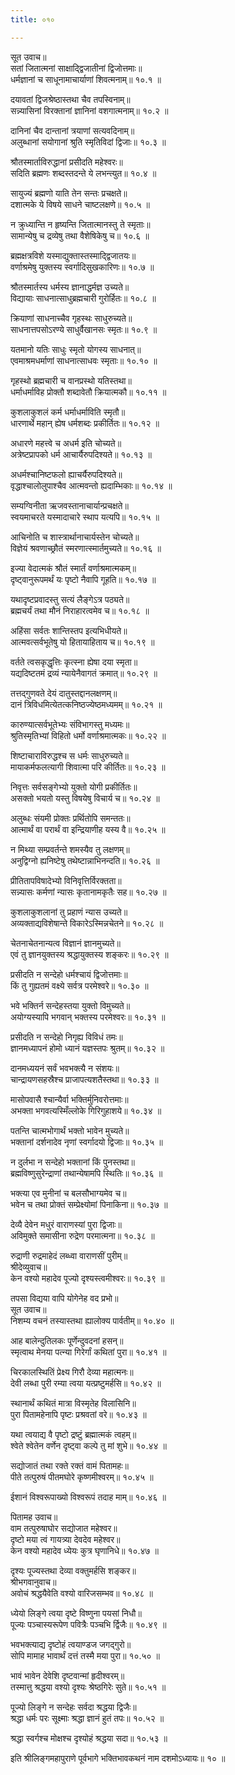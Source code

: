 ```yaml
---
title: ०१०

---
```

सूत उवाच॥  
सतां जितात्मनां साक्षाद्द्विजातीनां द्विजोत्तमाः॥  
धर्मज्ञानां च साधूनामाचार्याणां शिवत्मनाम्॥ १०.१ ॥  
  
दयावतां द्विजश्रेष्ठास्तथा चैव तपस्विनाम्॥  
सन्न्यासिनां विरक्तानां ज्ञानिनां वशगात्मनाम्॥ १०.२ ॥  
  
दानिनां चैव दान्तानां त्रयाणां सत्यवदिनाम्॥  
अलुब्धानां सयोगानां श्रुति स्मृतिविदां द्विजाः॥ १०.३ ॥  
  
श्रौतस्मार्ताविरुद्धानां प्रसीदति महेश्वरः॥  
सदिति ब्रह्मणः शब्दस्तदन्ते ये लभन्त्युत॥ १०.४ ॥  
  
सायुज्यं ब्रह्मणो याति तेन सन्तः प्रचक्षते॥  
दशात्मके ये विषये साधने चाष्टलक्षणे॥ १०.५ ॥  
  
न क्रुध्यान्ति न हृष्यन्ति जितात्मानस्तु ते स्मृताः॥  
सामान्येषु च द्रव्येषु तथा वैशेषिकेषु च॥ १०.६ ॥  
  
ब्रह्मक्षत्रविशे यस्माद्युक्तास्तस्माद्द्विजातयः॥  
वर्णाश्रमेषु युक्तस्य स्वर्गादिसुखकारिणः॥ १०.७ ॥  
  
श्रौतस्मार्तस्य धर्मस्य ज्ञानाद्धर्मज्ञ उच्यते॥  
विद्यायाः साधनात्साधुब्रह्मचारी गुरोर्हितः॥ १०.८ ॥  
  
क्रियाणां साधनाच्चैव गृहस्थः साधुरुच्यते॥  
साधनात्तपसोऽरण्ये साधुर्वैखानसः स्मृतः॥ १०.९ ॥  
  
यतमानो यतिः साधुः स्मृतो योगस्य साधनात्॥  
एवमाश्रमधर्माणां साधनात्साधवः स्मृताः॥ १०.१० ॥  
  
गृहस्थो ब्रह्मचारी च वानप्रस्थो यतिस्तथा॥  
धर्माधर्माविह प्रोक्तौ शब्दावेतौ क्रियात्मकौ॥ १०.११ ॥  
  
कुशलाकुशलं कर्म धर्माधर्माविति स्मृतौ॥  
धारणार्थे महान् ह्येष धर्मशब्दः प्रकीर्तितः॥ १०.१२ ॥  
  
अधारणे महत्त्वे च अधर्म इति चोच्यते॥  
अत्रेष्टप्रापको धर्म आचार्यैरुपदिश्यते॥ १०.१३ ॥  
  
अधर्मश्चानिष्टफलो ह्याचर्यैरुपदिश्यते॥  
वृद्धाश्चालोलुपाश्चैव आत्मवन्तो ह्यदाम्भिकाः॥ १०.१४ ॥  
  
सम्यग्विनीता ऋजवस्तानाचार्यान्प्रचक्षते॥  
स्वयमाचरते यस्मादाचारे स्थाप यत्यपि॥ १०.१५ ॥  
  
आचिनोति च शास्त्रार्थानाचार्यस्तेन चोच्यते॥  
विज्ञेयं श्रवणाच्छ्रौतं स्मरणात्स्मार्तमुच्यते॥ १०.१६ ॥  
  
इज्या वेदात्मकं श्रौतं स्मार्तं वर्णाश्रमात्मकम्॥  
दृष्ट्वानुरूपमर्थं यः पृष्टो नैवापि गूहति॥ १०.१७ ॥  
  
यथादृष्टप्रवादस्तु सत्यं लैङ्गेऽत्र पठ्यते॥  
ब्रह्मचर्यं तथा मौनं निराहारत्वमेव च॥ १०.१८ ॥  
  
अहिंसा सर्वतः शान्तिस्तप इत्यभिधीयते॥  
आत्मवत्सर्वभूतेषु यो हितायाहिताय च॥ १०.१९ ॥  
  
वर्तते त्वसकृद्धृत्तिः कृत्स्ना ह्येषा दया स्मृता॥  
यद्यदिष्टतमं द्रव्यं न्यायेनैवागतं क्रमात्॥ १०.२९ ॥  
  
तत्तद्गुणवते देयं दातुस्तद्दानलक्षणम्॥  
दानं त्रिविधमित्येतत्कनिष्ठज्येष्ठमध्यमम्॥ १०.२१ ॥  
  
कारुण्यात्सर्वभूतेभ्यः संविभागस्तु मध्यमः॥  
श्रुतिस्मृतिभ्यां विहितो धर्मो वर्णाश्रमात्मकः॥ १०.२२ ॥  
  
शिष्टाचाराविरुद्धश्च स धर्मः साधुरुच्यते॥  
मायाकर्मफलत्यागी शिवात्मा परि कीर्तितः॥ १०.२३ ॥  
  
निवृत्तः सर्वसङ्गेभ्यो युक्तो योगी प्रकीर्तितः॥  
असक्तो भयतो यस्तु विषयेषु विचार्य च॥ १०.२४ ॥  
  
अलुब्धः संयमी प्रोक्तः प्रर्थितोपि समन्ततः॥  
आत्मार्थं वा परार्थं वा इन्द्रियाणीह यस्य वै॥ १०.२५ ॥  
  
न मिथ्या सम्प्रवर्तन्ते शमस्यैव तु लक्षणम्॥  
अनुद्विग्नो ह्यनिष्टेषु तथेष्टान्नाभिनन्दति॥ १०.२६ ॥  
  
प्रीतितापविषादेभ्यो विनिवृत्तिर्विरक्तता॥  
सन्न्यासः कर्मणां न्यासः कृतानामकृतैः सह॥ १०.२७ ॥  
  
कुशलाकुशलानां तु प्रहाणं न्यास उच्यते॥  
अव्यक्ताद्यविशेषान्ते विकारेऽस्मिन्नचेतने॥ १०.२८ ॥  
  
चेतनाचेतनान्यत्व विज्ञानं ज्ञानमुच्यते॥  
एवं तु ज्ञानयुक्तस्य श्रद्धायुक्तस्य शङ्करः॥ १०.२९ ॥  
  
प्रसीदति न सन्देहो धर्मश्चायं द्विजोत्तमाः॥  
किं तु गुह्यतमं वक्ष्ये सर्वत्र परमेश्वरे॥ १०.३० ॥  
  
भवे भक्तिर्न सन्देहस्तया युक्तो विमुच्यते॥  
अयोग्यस्यापि भगवान् भक्तस्य परमेश्वरः॥ १०.३१ ॥  
  
प्रसीदति न सन्देहो निगृह्य विविधं तमः॥  
ज्ञानमध्यापनं होमो ध्यानं यज्ञस्तपः श्रुतम्॥ १०.३२ ॥  
  
दानमध्ययनं सर्वं भवभक्त्यै न संशयः॥  
चान्द्रायणसहस्रैश्च प्राजापत्यशतैस्तथा॥ १०.३३ ॥  
  
मासोपवासै श्चान्यैर्वा भक्तिर्मुनिवरोत्तमाः॥  
अभक्ता भगवत्यस्मिँल्लोके गिरिगुहाशये॥ १०.३४ ॥  
  
पतन्ति चात्मभोगार्थं भक्तो भावेन मुच्यते॥  
भक्तानां दर्शनादेव नृणां स्वर्गादयो द्विजाः॥ १०.३५ ॥  
  
न दुर्लभा न सन्देहो भक्तानां किं पुनस्तथा॥  
ब्रह्मविष्णुसुरेन्द्राणां तथान्येषामपि स्थितिः॥ १०.३६ ॥  
  
भक्त्या एव मुनीनां च बलसौभाग्यमेव च॥  
भवेन च तथा प्रोक्तं सम्प्रेक्ष्योमां पिनाकिना॥ १०.३७ ॥  
  
देव्यै देवेन मधुरं वाराणस्यां पुरा द्विजाः॥  
अविमुक्ते समासीना रुद्रेण परमात्मना॥ १०.३८ ॥  
  
रुद्राणी रुद्रमाहेदं लब्ध्वा वाराणसीं पुरीम्॥  
श्रीदेव्युवाच॥  
केन वश्यो महादेव पूज्यो दृश्यस्त्वमीश्वरः॥ १०.३९ ॥  
  
तपसा विद्यया वापि योगेनेह वद प्रभो॥  
सूत उवाच॥  
निशम्य वचनं तस्यास्तथा ह्यालोक्य पार्वतीम्॥ १०.४० ॥  
  
आह बालेन्दुतिलकः पूर्णेन्दुवदनां हसन्॥  
स्मृत्वाथ मेनया पत्न्या गिरेर्गां कथितां पुरा॥ १०.४१ ॥  
  
चिरकालस्थितिं प्रेक्ष्य गिरौ देव्या महात्मनः॥  
देवी लब्धा पुरी रम्या त्वया यत्प्रष्टुमर्हसि॥ १०.४२ ॥  
  
स्थानार्थं कथितं मात्रा विस्मृतेह विलासिनि॥  
पुरा पितामहेनापि पृष्टः प्रश्रवतां वरे॥ १०.४३ ॥  
  
यथा त्वयाद्य वै पृष्टो द्रष्टुं ब्रह्मात्मकं त्वहम्॥  
श्वेते श्वेतेन वर्णेन दृष्ट्वा कल्पे तु मां शुभे॥ १०.४४ ॥  
  
सद्योजातं तथा रक्ते रक्तं वामं पितामहः॥  
पीते तत्पुरुषं पीतमघोरे कृष्णमीश्वरम्॥ १०.४५ ॥  
  
ईशानं विश्वरूपाख्यो विश्वरूपं तदाह माम्॥ १०.४६ ॥  
  
पितामह उवाच॥  
वाम तत्पुरुषाघोर सद्योजात महेश्वर॥  
दृष्टो मया त्वं गायत्र्या देवदेव महेश्वर॥  
केन वश्यो महादेव ध्येयः कुत्र घृणानिधे॥ १०.४७ ॥  
  
दृश्यः पूज्यस्तथा देव्या वक्तुमर्हसि शङ्कर॥  
श्रीभगवानुवाच॥  
अवोचं श्रद्धयैवेति वश्यो वारिजसम्भव॥ १०.४८ ॥  
  
ध्येयो लिङ्गे त्वया दृष्टे विष्णुना पयसां निधौ॥  
पूज्यः पञ्चास्यरूपेण पवित्रैः पञ्चभि र्द्विजैः॥ १०.४९ ॥  
  
भवभक्त्याद्य दृष्टोहं त्वयाण्डज जगद्गुरो॥  
सोपि मामाह भावार्थं दत्तं तस्मै मया पुरा॥ १०.५० ॥  
  
भावं भावेन देवेशि दृष्टवान्मां हृदीश्वरम्॥  
तस्मात्तु श्रद्धया वश्यो दृश्यः श्रेष्ठगिरेः सुते॥ १०.५१ ॥  
  
पूज्यो लिङ्गे न सन्देहः सर्वदा श्रद्धया द्विजैः॥  
श्रद्धा धर्मः परः सूक्ष्माः श्रद्धा ज्ञानं हुतं तपः॥ १०.५२ ॥  
  
श्रद्धा स्वर्गश्च मोक्षश्च दृश्योहं श्रद्धया सदा॥ १०.५३ ॥  
  
इति श्रीलिङ्गमहापुराणे पूर्वभागे भक्तिभावकथनं नाम दशमोऽध्यायः॥ १० ॥